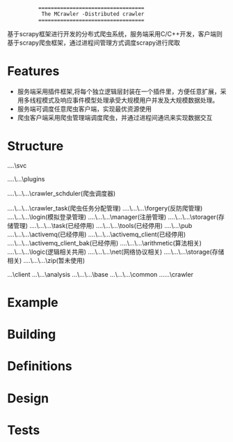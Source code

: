               ==================================
               The MCrawler -Distributed crawler
              ==================================

基于scrapy框架进行开发的分布式爬虫系统，服务端采用C/C++开发，客户端则基于scrapy爬虫框架，通过进程间管理方式调度scrapy进行爬取

Features
========
 * 服务端采用插件框架,将每个独立逻辑层封装在一个插件里，方便任意扩展，采用多线程模式及响应事件模型处理承受大规模用户并发及大规模数据处理。
 * 服务端可调度任意爬虫客户端，实现最优资源使用
 * 爬虫客户端采用爬虫管理端调度爬虫，并通过进程间通讯来实现数据交互
 

Structure
========
....\\svc  

....\\...\\plugins  

....\\...\\...\\crawler_schduler(爬虫调度器)  

....\\...\\...\\crawler_task(爬虫任务分配管理)
....\\...\\...\\forgery(反防爬管理)
....\\...\\...\\login(模拟登录管理)
....\\...\\...\\manager(注册管理)
....\\...\\...\\storager(存储管理)
....\\...\\...\\task(已经停用)
....\\...\\...\\tools(已经停用)
....\\...\\pub
....\\...\\...\\activemq(已经停用)
....\\...\\...\\activemq_client(已经停用)
....\\...\\...\\activemq_client_bak(已经停用)
....\\...\\...\\arithmetic(算法相关)
....\\...\\...\\logic(逻辑相关共用)
....\\...\\...\\net(网络协议相关)
....\\...\\...\\storage(存储相关)
....\\...\\...\\zip(暂未使用)

...\\client
...\\...\\analysis
...\\...\\...\\base
...\\...\\...\\common
...\...\crawler

Example
========



Building
========


Definitions
========


Design
========


Tests
========

